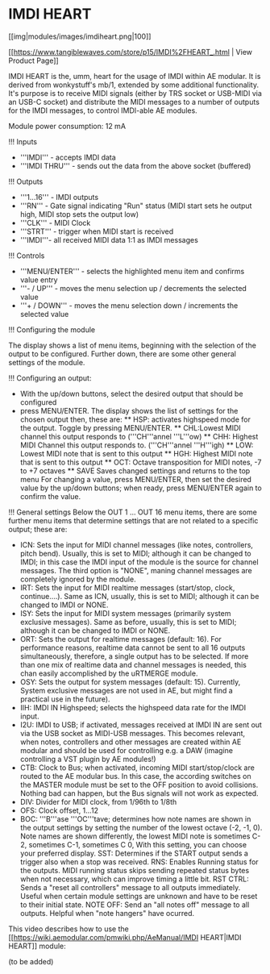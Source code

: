 # IMDI HEART
[[img|modules/images/imdiheart.png|100]]

[[https://www.tangiblewaves.com/store/p15/IMDI%2FHEART_.html | View Product Page]]

IMDI HEART is the, umm, heart for the usage of IMDI within AE modular. It is derived from wonkystuff's mb/1, extended by some additional functionality.
It's purpose is to receive MIDI signals (either by TRS socket or USB-MIDI via an USB-C socket) and distribute the MIDI messages to a number of outputs for the IMDI messages, to control IMDI-able AE modules.

Module power consumption: 12 mA

!!! Inputs
* '''IMDI''' - accepts IMDI data
* '''IMDI THRU''' - sends out the data from the above socket (buffered)

!!! Outputs
* '''1...16''' - IMDI outputs
* '''RN''' - Gate signal indicating "Run" status (MIDI start sets he output high, MIDI stop sets the output low)
* '''CLK''' - MIDI Clock
* '''STRT''' - trigger when MIDI start is received
* '''IMDI'''- all received MIDI data 1:1 as IMDI messages

!!! Controls
* '''MENU/ENTER''' - selects the highlighted menu item and confirms value entry
* '''- / UP''' - moves the menu selection up / decrements the selected value
* '''+ / DOWN''' - moves the menu selection down / increments the selected value

!!! Configuring the module

The display shows a list of menu items, beginning with the selection of the output to be configured. Further down, there are some other general settings of the module.

!!! Configuring an output:
* With the up/down buttons, select the desired output that should be configured
* press MENU/ENTER. The display shows the list of settings for the chosen output then, these are:
** HSP: activates highspeed mode for the output. Toggle by pressing MENU/ENTER.
** CHL:Lowest MIDI channel this output responds to ('''CH'''annel '''L'''ow)
** CHH: Highest MIDI Channel this output responds to. ('''CH'''annel '''H'''igh)
** LOW: Lowest MIDI note that is sent to this output
** HGH: Highest MIDI note that is sent to this output
** OCT: Octave transposition for MIDI notes, -7 to +7 octaves
** SAVE Saves changed settings and returns to the top menu
For changing a value, press MENU/ENTER, then set the desired value by the up/down buttons; when ready, press MENU/ENTER again to confirm the value.

!!! General settings
Below the OUT 1 ... OUT 16 menu items, there are some further menu items that determine settings that are not related to a specific output; these are:
* ICN: Sets the input for MIDI channel messages (like notes, controllers, pitch bend). Usually, this is set to MIDI; although it can be changed to IMDI; in this case the IMDI input of the module is the source for channel messages. The third option is "NONE", maning channel messages are completely ignored by the module.
* IRT: Sets the input for MIDI realtime messages (start/stop, clock, continue....). Same as ICN, usually, this is set to MIDI; although it can be changed to IMDI or NONE.
* ISY: Sets the input for MIDI system messages (primarily system exclusive messages). Same as before, usually, this is set to MIDI; although it can be changed to IMDI or NONE.
* ORT: Sets the output for realtime messages (default: 16). For performance reasons, realtime data cannot be sent to all 16 outputs simultaneously, therefore, a single output has to be selected. If more than one mix of realtime data and channel messages is needed, this chan easily accomplished by the uRTMERGE module.
* OSY: Sets the output for system messages (default: 15). Currently, System exclusive messages are not used in AE, but might find a practical use in the future).
* IIH: IMDI IN Highspeed; selects the highspeed data rate for the IMDI input.
* I2U: IMDI to USB; if activated, messages received at IMDI IN are sent out via the USB socket as MIDI-USB messages. This becomes relevant, when notes, controllers and other messages are created within AE modular and should be used for controlling e.g. a DAW (imagine controlling a VST plugin by AE modules!)
* CTB: Clock to Bus; when activated, incoming MIDI start/stop/clock are routed to the AE modular bus. In this case, the according switches on the MASTER module must be set to the OFF position to avoid collisions. Nothing bad can happen, but the Bus signals will not work as expected.
* DIV: Divider for MIDI clock, from 1/96th to 1/8th
* OFS: Clock offset, 1...12
* BOC: '''B'''ase '''OC'''tave; determines how note names are shown in the output settings by setting the number of the lowest octave (-2, -1, 0). Note names are shown differently, the lowest MIDI note is sometimes C-2, sometimes C-1, sometimes C 0, With this setting, you can choose your preferred display.
SST: Determines if the START output sends a trigger also when a stop was received.
RNS: Enables Running status for the outputs. MIDI running status skips sending repeated status bytes when not necessary, which can improve timing a little bit.
RST CTRL: Sends a "reset all controllers" message to all outputs immediately. Useful when certain module settings are unknown and have to be reset to their initial state. 
NOTE OFF: Send an "all notes off" message to all outputs. Helpful when "note hangers" have ocurred.


This video describes how to use the [[https://wiki.aemodular.com/pmwiki.php/AeManual/IMDI HEART|IMDI HEART]] module: 

(to be added)
